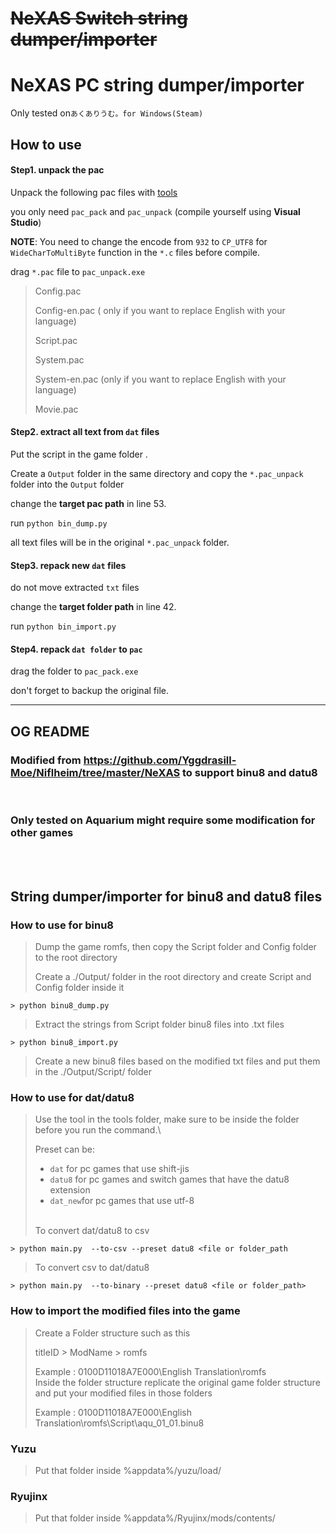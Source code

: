 # ~~NeXAS Switch string dumper/importer~~

# NeXAS PC string dumper/importer

Only tested on`あくありうむ。for Windows(Steam)`

## How to use

#### Step1. unpack the pac

Unpack the following pac files with [tools](https://github.com/Yggdrasill-Moe/Niflheim/tree/master/NeXAS)

you only need `pac_pack` and `pac_unpack` (compile yourself using **Visual Studio**)

**NOTE**: You need to change the encode from `932` to `CP_UTF8` for `WideCharToMultiByte` function in the `*.c` files before compile.

drag `*.pac` file to `pac_unpack.exe`

> Config.pac
>
> Config-en.pac ( only if you want to replace English with your language)
>
> Script.pac 
>
> System.pac
>
> System-en.pac (only if you want to replace English with your language)
>
> Movie.pac


#### Step2. extract all text from `dat` files

Put the script in the game folder .

Create a `Output` folder in the same directory and copy the `*.pac_unpack` folder into the `Output` folder

change the **target pac path** in line 53.

run `python bin_dump.py`

all text files will be in the original `*.pac_unpack` folder.

#### Step3. repack new `dat` files

do not move extracted  `txt` files

change the **target folder path** in line 42.

run `python bin_import.py`

#### Step4. repack `dat folder`  to `pac`

drag the folder to `pac_pack.exe`

don't forget to backup the original file.





---

## OG README

### Modified from https://github.com/Yggdrasill-Moe/Niflheim/tree/master/NeXAS to support binu8 and datu8

</br>

### Only tested on Aquarium might require some modification for other games

</br>
</br>

## String dumper/importer for binu8 and datu8 files

### How to use for binu8

> Dump the game romfs, then copy the Script folder and Config folder to the root directory
>
> Create a ./Output/ folder in the root directory and create Script and Config folder inside it

```> python binu8_dump.py```

> Extract the strings from Script folder binu8 files into .txt files

```> python binu8_import.py```

>Create a new binu8 files based on the modified txt files and put them in the ./Output/Script/ folder


### How to use for dat/datu8

> Use the tool in the tools folder, make sure to be inside the folder before you run the command.\
>
> Preset can be:
> * `dat` for pc games that use shift-jis
> * `datu8` for pc games and switch games that have the datu8 extension
> * `dat_new`for pc games that use utf-8
>
>\
> To convert dat/datu8 to csv

```> python main.py  --to-csv --preset datu8 <file or folder_path ```

> To convert csv to dat/datu8
>

```> python main.py  --to-binary --preset datu8 <file or folder_path>```


### How to import the modified files into the game

> Create a Folder structure such as this
>
> titleID > ModName > romfs
>
> Example : 0100D11018A7E000\English Translation\romfs\
> Inside the folder structure replicate the original game folder structure and put your modified files in those folders
>
> Example : 0100D11018A7E000\English Translation\romfs\Script\aqu_01_01.binu8


### Yuzu

> Put that folder inside %appdata%/yuzu/load/

### Ryujinx

> Put that folder inside %appdata%/Ryujinx/mods/contents/





